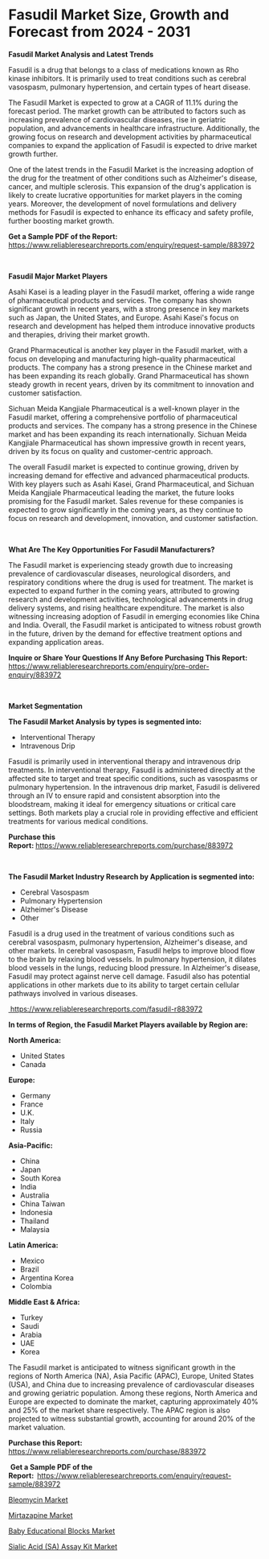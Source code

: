 <p><h1>Fasudil Market Size, Growth and Forecast from 2024 - 2031</h1></p><p><strong>Fasudil Market Analysis and Latest Trends</strong></p>
<p><p>Fasudil is a drug that belongs to a class of medications known as Rho kinase inhibitors. It is primarily used to treat conditions such as cerebral vasospasm, pulmonary hypertension, and certain types of heart disease.</p><p>The Fasudil Market is expected to grow at a CAGR of 11.1% during the forecast period. The market growth can be attributed to factors such as increasing prevalence of cardiovascular diseases, rise in geriatric population, and advancements in healthcare infrastructure. Additionally, the growing focus on research and development activities by pharmaceutical companies to expand the application of Fasudil is expected to drive market growth further.</p><p>One of the latest trends in the Fasudil Market is the increasing adoption of the drug for the treatment of other conditions such as Alzheimer's disease, cancer, and multiple sclerosis. This expansion of the drug's application is likely to create lucrative opportunities for market players in the coming years. Moreover, the development of novel formulations and delivery methods for Fasudil is expected to enhance its efficacy and safety profile, further boosting market growth.</p></p>
<p><strong>Get a Sample PDF of the Report:&nbsp;</strong> <a href="https://www.reliableresearchreports.com/enquiry/request-sample/883972">https://www.reliableresearchreports.com/enquiry/request-sample/883972</a></p>
<p>&nbsp;</p>
<p><strong>Fasudil Major Market Players</strong></p>
<p><p>Asahi Kasei is a leading player in the Fasudil market, offering a wide range of pharmaceutical products and services. The company has shown significant growth in recent years, with a strong presence in key markets such as Japan, the United States, and Europe. Asahi Kasei's focus on research and development has helped them introduce innovative products and therapies, driving their market growth.</p><p>Grand Pharmaceutical is another key player in the Fasudil market, with a focus on developing and manufacturing high-quality pharmaceutical products. The company has a strong presence in the Chinese market and has been expanding its reach globally. Grand Pharmaceutical has shown steady growth in recent years, driven by its commitment to innovation and customer satisfaction.</p><p>Sichuan Meida Kangjiale Pharmaceutical is a well-known player in the Fasudil market, offering a comprehensive portfolio of pharmaceutical products and services. The company has a strong presence in the Chinese market and has been expanding its reach internationally. Sichuan Meida Kangjiale Pharmaceutical has shown impressive growth in recent years, driven by its focus on quality and customer-centric approach.</p><p>The overall Fasudil market is expected to continue growing, driven by increasing demand for effective and advanced pharmaceutical products. With key players such as Asahi Kasei, Grand Pharmaceutical, and Sichuan Meida Kangjiale Pharmaceutical leading the market, the future looks promising for the Fasudil market. Sales revenue for these companies is expected to grow significantly in the coming years, as they continue to focus on research and development, innovation, and customer satisfaction.</p></p>
<p>&nbsp;</p>
<p><strong>What Are The Key Opportunities For Fasudil Manufacturers?</strong></p>
<p><p>The Fasudil market is experiencing steady growth due to increasing prevalence of cardiovascular diseases, neurological disorders, and respiratory conditions where the drug is used for treatment. The market is expected to expand further in the coming years, attributed to growing research and development activities, technological advancements in drug delivery systems, and rising healthcare expenditure. The market is also witnessing increasing adoption of Fasudil in emerging economies like China and India. Overall, the Fasudil market is anticipated to witness robust growth in the future, driven by the demand for effective treatment options and expanding application areas.</p></p>
<p><strong>Inquire or Share Your Questions If Any Before Purchasing This Report:</strong> <a href="https://www.reliableresearchreports.com/enquiry/pre-order-enquiry/883972">https://www.reliableresearchreports.com/enquiry/pre-order-enquiry/883972</a></p>
<p>&nbsp;</p>
<p><strong>Market Segmentation</strong></p>
<p><strong>The Fasudil Market Analysis by types is segmented into:</strong></p>
<p><ul><li>Interventional Therapy</li><li>Intravenous Drip</li></ul></p>
<p><p>Fasudil is primarily used in interventional therapy and intravenous drip treatments. In interventional therapy, Fasudil is administered directly at the affected site to target and treat specific conditions, such as vasospasms or pulmonary hypertension. In the intravenous drip market, Fasudil is delivered through an IV to ensure rapid and consistent absorption into the bloodstream, making it ideal for emergency situations or critical care settings. Both markets play a crucial role in providing effective and efficient treatments for various medical conditions.</p></p>
<p><strong>Purchase this Report:&nbsp;</strong><a href="https://www.reliableresearchreports.com/purchase/883972">https://www.reliableresearchreports.com/purchase/883972</a></p>
<p>&nbsp;</p>
<p><strong>The Fasudil Market Industry Research by Application is segmented into:</strong></p>
<p><ul><li>Cerebral Vasospasm</li><li>Pulmonary Hypertension</li><li>Alzheimer's Disease</li><li>Other</li></ul></p>
<p><p>Fasudil is a drug used in the treatment of various conditions such as cerebral vasospasm, pulmonary hypertension, Alzheimer's disease, and other markets. In cerebral vasospasm, Fasudil helps to improve blood flow to the brain by relaxing blood vessels. In pulmonary hypertension, it dilates blood vessels in the lungs, reducing blood pressure. In Alzheimer's disease, Fasudil may protect against nerve cell damage. Fasudil also has potential applications in other markets due to its ability to target certain cellular pathways involved in various diseases.</p></p>
<p><a href="https://www.reliableresearchreports.com/fasudil-r883972">&nbsp;https://www.reliableresearchreports.com/fasudil-r883972</a></p>
<p><strong>In terms of Region, the Fasudil Market Players available by Region are:</strong></p>
<p>
    <p> <strong> North America: </strong>
        <ul>
            <li>United States</li>
            <li>Canada</li>
        </ul>
        </p> 
    <p> <strong> Europe: </strong>
        <ul>
            <li>Germany</li>
            <li>France</li>
            <li>U.K.</li>
            <li>Italy</li>
            <li>Russia</li>
        </ul>
        </p> 
    <p> <strong> Asia-Pacific: </strong>
        <ul>
            <li>China</li>
            <li>Japan</li>
            <li>South Korea</li>
            <li>India</li>
            <li>Australia</li>
            <li>China Taiwan</li>
            <li>Indonesia</li>
            <li>Thailand</li>
            <li>Malaysia</li>
        </ul>
        </p> 
    <p> <strong> Latin America: </strong>
        <ul>
            <li>Mexico</li>
            <li>Brazil</li>
            <li>Argentina Korea</li>
            <li>Colombia</li>
        </ul>
        </p> 
    <p> <strong> Middle East & Africa: </strong>
        <ul>
            <li>Turkey</li>
            <li>Saudi</li>
            <li>Arabia</li>
            <li>UAE</li>
            <li>Korea</li>
        </ul>
    </p>
    </p>
<p><p>The Fasudil market is anticipated to witness significant growth in the regions of North America (NA), Asia Pacific (APAC), Europe, United States (USA), and China due to increasing prevalence of cardiovascular diseases and growing geriatric population. Among these regions, North America and Europe are expected to dominate the market, capturing approximately 40% and 25% of the market share respectively. The APAC region is also projected to witness substantial growth, accounting for around 20% of the market valuation.</p></p>
<p><strong>Purchase this Report: </strong><a href="https://www.reliableresearchreports.com/purchase/883972">https://www.reliableresearchreports.com/purchase/883972</a></p>
<p>&nbsp;<strong>Get a Sample PDF of the Report:&nbsp;&nbsp;</strong><a href="https://www.reliableresearchreports.com/enquiry/request-sample/883972">https://www.reliableresearchreports.com/enquiry/request-sample/883972</a></p>
<p><strong></strong></p>
<p><p><a href="https://github.com/lorenzaSchmeler/Market-Research-Report-List-1/blob/main/bleomycin-market.md">Bleomycin Market</a></p><p><a href="https://github.com/ruddyyedelwadw/Market-Research-Report-List-2/blob/main/mirtazapine-market.md">Mirtazapine Market</a></p><p><a href="https://www.linkedin.com/pulse/baby-educational-blocks-market-key-successful-business-strategy-n8e6f">Baby Educational Blocks Market</a></p><p><a href="https://www.linkedin.com/pulse/sialic-acid-sa-assay-kit-market-exploring-share-trends-future-dip8f">Sialic Acid (SA) Assay Kit Market</a></p></p>